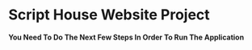 <h1>Script House Website Project</h1>
<strong>You Need To Do The Next Few Steps In Order To Run The Application</strong>

